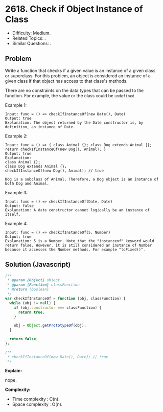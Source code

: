 # 2618. Check if Object Instance of Class

- Difficulty: Medium.
- Related Topics: .
- Similar Questions: .

## Problem

Write a function that checks if a given value is an instance of a given class or superclass. For this problem, an object is considered an instance of a given class if that object has access to that class's methods.

There are no constraints on the data types that can be passed to the function. For example, the value or the class could be `undefined`.

Example 1:

```
Input: func = () => checkIfInstanceOf(new Date(), Date)
Output: true
Explanation: The object returned by the Date constructor is, by definition, an instance of Date.
```

Example 2:

```
Input: func = () => { class Animal {}; class Dog extends Animal {}; return checkIfInstanceOf(new Dog(), Animal); }
Output: true
Explanation:
class Animal {};
class Dog extends Animal {};
checkIfInstanceOf(new Dog(), Animal); // true

Dog is a subclass of Animal. Therefore, a Dog object is an instance of both Dog and Animal.
```

Example 3:

```
Input: func = () => checkIfInstanceOf(Date, Date)
Output: false
Explanation: A date constructor cannot logically be an instance of itself.
```

Example 4:

```
Input: func = () => checkIfInstanceOf(5, Number)
Output: true
Explanation: 5 is a Number. Note that the "instanceof" keyword would return false. However, it is still considered an instance of Number because it accesses the Number methods. For example "toFixed()".
```

## Solution (Javascript)

```javascript
/**
 * @param {Object} object
 * @param {Function} classFunction
 * @return {boolean}
 */
var checkIfInstanceOf = function (obj, classFunction) {
  while (obj != null) {
    if (obj.constructor === classFunction) {
      return true;
    }

    obj = Object.getPrototypeOf(obj);
  }

  return false;
};

/**
 * checkIfInstanceOf(new Date(), Date); // true
 */
```

**Explain:**

nope.

**Complexity:**

- Time complexity : O(n).
- Space complexity : O(n).
